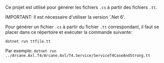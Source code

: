 Ce projet est utilisé pour générer les fichiers `.cs` à partir des
fichiers `.tt`.

IMPORTANT: Il est nécessaire d'utiliser la version '.Net 6'.

Pour générer un fichier `.cs` à partir du fichier `.tt` correspondant, il
faut se placer dans ce répertoire et exécuter la commande suivante:

```{.sh}
dotnet run ttfile.tt
```

Par exemple: `dotnet run ../Arcane.Axl.T4/Arcane.Axl/T4.Service/ServiceT4CaseAndStrong.tt`


